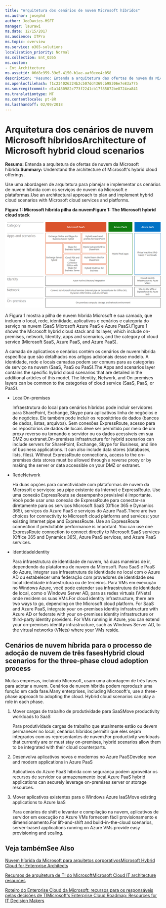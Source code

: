 ```yaml
---
title: "Arquitetura dos cenários de nuvem Microsoft híbridos"
ms.author: josephd
author: JoeDavies-MSFT
manager: laurawi
ms.date: 12/15/2017
ms.audience: ITPro
ms.topic: overview
ms.service: o365-solutions
localization_priority: Normal
ms.collection: Ent_O365
ms.custom:
- Ent_Architecture
ms.assetid: 06d8c959-39e5-4150-b1ae-aaf0eee4c058
description: "Resumo: Entenda a arquitetura das ofertas de nuvem da Microsoft híbrida."
ms.openlocfilehash: f1c234026324b2c507dd4369cb98306e7e83a775
ms.sourcegitcommit: d1a1480982c773f2241cb17f85072be8724ea841
ms.translationtype: MT
ms.contentlocale: pt-BR
ms.lasthandoff: 02/09/2018
---
```

# <a name="architecture-of-microsoft-hybrid-cloud-scenarios"></a><span data-ttu-id="8e18b-103">Arquitetura dos cenários de nuvem Microsoft híbridos</span><span class="sxs-lookup"><span data-stu-id="8e18b-103">Architecture of Microsoft hybrid cloud scenarios</span></span>

 <span data-ttu-id="8e18b-104">**Resumo:** Entenda a arquitetura de ofertas de nuvem da Microsoft híbrida.</span><span class="sxs-lookup"><span data-stu-id="8e18b-104">**Summary:** Understand the architecture of Microsoft's hybrid cloud offerings.</span></span>
  
<span data-ttu-id="8e18b-105">Use uma abordagem de arquitetura para planejar e implementar os cenários de nuvem híbrida com os serviços de nuvem da Microsoft e plataformas.</span><span class="sxs-lookup"><span data-stu-id="8e18b-105">Use an architectural approach to plan and implement hybrid cloud scenarios with Microsoft cloud services and platforms.</span></span>
  
<span data-ttu-id="8e18b-106">**Figura 1: Microsoft híbrida pilha da nuvem**</span><span class="sxs-lookup"><span data-stu-id="8e18b-106">**Figure 1: The Microsoft hybrid cloud stack**</span></span>

![A pilha de nuvem híbrida da Microsoft](images/Hybrid_Poster/Hybrid_Cloud_Stack.png)
  
<span data-ttu-id="8e18b-108">A Figura 1 mostra a pilha de nuvem híbrida Microsoft e sua camada, que incluem o local, rede, identidade, aplicativos e cenários e categoria do serviço na nuvem (SaaS Microsoft Azure PaaS e Azure PaaS).</span><span class="sxs-lookup"><span data-stu-id="8e18b-108">Figure 1 shows the Microsoft hybrid cloud stack and its layer, which include on-premises, network, Identity, apps and scenarios, and the category of cloud service (Microsoft SaaS, Azure PaaS, and Azure PaaS).</span></span>
  
<span data-ttu-id="8e18b-p101">A camada de aplicativos e cenários contém os cenários de nuvem híbrida específica que são detalhados nos artigos adicionais desse modelo. A identidade, rede e locais camadas podem ser comuns para as categorias de serviço na nuvem (SaaS, PaaS ou PaaS).</span><span class="sxs-lookup"><span data-stu-id="8e18b-p101">The Apps and scenarios layer contains the specific hybrid cloud scenarios that are detailed in the additional articles of this model. The Identity, Network, and On-premises layers can be common to the categories of cloud service (SaaS, PaaS, or PaaS).</span></span>
  
- <span data-ttu-id="8e18b-111">Local</span><span class="sxs-lookup"><span data-stu-id="8e18b-111">On-premises</span></span>
    
    <span data-ttu-id="8e18b-p102">Infraestrutura do local para cenários híbridos pode incluir servidores para SharePoint, Exchange, Skype para aplicativos linha de negócios e de negócios. Ele também pode incluir os repositórios de dados (bancos de dados, listas, arquivos). Sem conexões ExpressRoute, acesso para os repositórios de dados de locais deve ser permitido por meio de um proxy reverso ou tornando o servidor ou os dados acessíveis em sua DMZ ou extranet.</span><span class="sxs-lookup"><span data-stu-id="8e18b-p102">On-premises infrastructure for hybrid scenarios can include servers for SharePoint, Exchange, Skype for Business, and line of business applications. It can also include data stores (databases, lists, files). Without ExpressRoute connections, access to the on-premises data stores must be allowed through a reverse proxy or by making the server or data accessible on your DMZ or extranet.</span></span>
    
- <span data-ttu-id="8e18b-115">Rede</span><span class="sxs-lookup"><span data-stu-id="8e18b-115">Network</span></span>
    
    <span data-ttu-id="8e18b-p103">Há duas opções para conectividade com plataformas de nuvem da Microsoft e serviços: seu pipe existente da Internet e ExpressRoute. Use uma conexão ExpressRoute se desempenho previsível é importante. Você pode usar uma conexão de ExpressRoute para conectar-se diretamente para os serviços Microsoft SaaS (Office 365 e Dynamics 365), serviços do Azure PaaS e serviços do Azure PaaS.</span><span class="sxs-lookup"><span data-stu-id="8e18b-p103">There are two choices for connectivity to Microsoft cloud platforms and services: your existing Internet pipe and ExpressRoute. Use an ExpressRoute connection if predictable performance is important. You can use one ExpressRoute connection to connect directly to Microsoft SaaS services (Office 365 and Dynamics 365), Azure PaaS services, and Azure PaaS services.</span></span>
    
- <span data-ttu-id="8e18b-119">Identidade</span><span class="sxs-lookup"><span data-stu-id="8e18b-119">Identity</span></span>
    
    <span data-ttu-id="8e18b-p104">Para infraestrutura de identidade de nuvem, há duas maneiras de ir, dependendo da plataforma de nuvem da Microsoft. Para SaaS e PaaS do Azure, integrar sua infraestrutura de identidade no local com o Azure AD ou estabelecer uma federação com provedores de identidade seu local identidade infraestrutura ou de terceiros. Para VMs em execução no Windows Azure, você pode estender sua infraestrutura de identidade de local, como o Windows Server AD, para as redes virtuais (VNets) onde residem os suas VMs.</span><span class="sxs-lookup"><span data-stu-id="8e18b-p104">For cloud identity infrastructure, there are two ways to go, depending on the Microsoft cloud platform. For SaaS and Azure PaaS, integrate your on-premises identity infrastructure with Azure AD or federate with your on-premises identity infrastructure or third-party identity providers. For VMs running in Azure, you can extend your on-premises identity infrastructure, such as Windows Server AD, to the virtual networks (VNets) where your VMs reside.</span></span>
    
## <a name="hybrid-cloud-scenarios-for-the-three-phase-cloud-adoption-process"></a><span data-ttu-id="8e18b-123">Cenários de nuvem híbrida para o processo de adoção de nuvem de três fases</span><span class="sxs-lookup"><span data-stu-id="8e18b-123">Hybrid cloud scenarios for the three-phase cloud adoption process</span></span>

<span data-ttu-id="8e18b-p105">Muitas empresas, incluindo Microsoft, usam uma abordagem de três fases para adotar a nuvem. Cenários de nuvem híbrida podem reproduzir uma função em cada fase.</span><span class="sxs-lookup"><span data-stu-id="8e18b-p105">Many enterprises, including Microsoft's, use a three-phase approach to adopting the cloud. Hybrid cloud scenarios can play a role in each phase.</span></span>
  
1. <span data-ttu-id="8e18b-126">Mover cargas de trabalho de produtividade para SaaS</span><span class="sxs-lookup"><span data-stu-id="8e18b-126">Move productivity workloads to SaaS</span></span>
    
    <span data-ttu-id="8e18b-127">Para produtividade cargas de trabalho que atualmente estão ou devem permanecer no local, cenários híbridos permitir que eles sejam integrados com os representantes de nuvem.</span><span class="sxs-lookup"><span data-stu-id="8e18b-127">For productivity workloads that currently are or must stay on-premises, hybrid scenarios allow them to be integrated with their cloud counterparts.</span></span>
    
2. <span data-ttu-id="8e18b-128">Desenvolva aplicativos novos e modernos no Azure PaaS</span><span class="sxs-lookup"><span data-stu-id="8e18b-128">Develop new and modern applications in Azure PaaS</span></span>
    
    <span data-ttu-id="8e18b-129">Aplicativos do Azure PaaS híbrida com segurança podem aproveitar os recursos de servidor ou armazenamento local.</span><span class="sxs-lookup"><span data-stu-id="8e18b-129">Azure PaaS hybrid applications can securely leverage on-premises server or storage resources.</span></span>
    
3. <span data-ttu-id="8e18b-130">Mover aplicativos existentes para o Windows Azure IaaS</span><span class="sxs-lookup"><span data-stu-id="8e18b-130">Move existing applications to Azure IaaS</span></span>
    
    <span data-ttu-id="8e18b-131">Para cenários de shift e levantar e compilação na nuvem, aplicativos de servidor em execução no Azure VMs fornecem fácil provisionamento e dimensionamento.</span><span class="sxs-lookup"><span data-stu-id="8e18b-131">For lift-and-shift and build-in-the-cloud scenarios, server-based applications running on Azure VMs provide easy provisioning and scaling.</span></span>
    
## <a name="see-also"></a><span data-ttu-id="8e18b-132">Veja também</span><span class="sxs-lookup"><span data-stu-id="8e18b-132">See Also</span></span>

[<span data-ttu-id="8e18b-133">Nuvem híbrida da Microsoft para arquitetos corporativos</span><span class="sxs-lookup"><span data-stu-id="8e18b-133">Microsoft Hybrid Cloud for Enterprise Architects</span></span>](microsoft-hybrid-cloud-for-enterprise-architects.md)
  
[<span data-ttu-id="8e18b-134">Recursos de arquitetura de TI do Microsoft</span><span class="sxs-lookup"><span data-stu-id="8e18b-134">Microsoft Cloud IT architecture resources</span></span>](microsoft-cloud-it-architecture-resources.md)

[<span data-ttu-id="8e18b-135">Roteiro do Enterprise Cloud da Microsoft: recursos para os responsáveis pelas decisões de TI</span><span class="sxs-lookup"><span data-stu-id="8e18b-135">Microsoft's Enterprise Cloud Roadmap: Resources for IT Decision Makers</span></span>](https://sway.com/FJ2xsyWtkJc2taRD)



